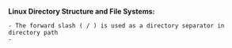 **Linux Directory Structure and File Systems:**

    - The forward slash ( / ) is used as a directory separator in directory path
    - 
